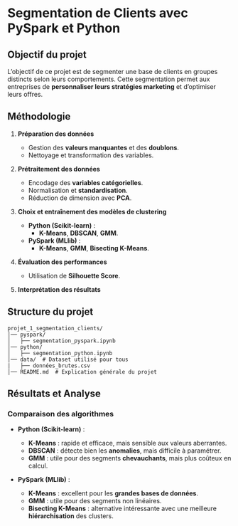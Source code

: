 # Segmentation de Clients avec PySpark et Python

## Objectif du projet
L’objectif de ce projet est de segmenter une base de clients en groupes distincts selon leurs comportements. Cette segmentation permet aux entreprises de **personnaliser leurs stratégies marketing** et d’optimiser leurs offres.

## Méthodologie

1. **Préparation des données**  
   - Gestion des **valeurs manquantes** et des **doublons**. 
   - Nettoyage et transformation des variables.

2. **Prétraitement des données**  
   - Encodage des **variables catégorielles**. 
   - Normalisation et **standardisation**.
   - Réduction de dimension avec **PCA**.

3. **Choix et entraînement des modèles de clustering**  
   - **Python (Scikit-learn)** :  
     - **K-Means**, **DBSCAN**, **GMM**.  
   - **PySpark (MLlib)** :  
     - **K-Means**, **GMM**, **Bisecting K-Means**.  

4. **Évaluation des performances**  
   - Utilisation de **Silhouette Score**.  

5. **Interprétation des résultats**  

## Structure du projet
```
projet_1_segmentation_clients/
│── pyspark/
│   ├── segmentation_pyspark.ipynb
│── python/
│   ├── segmentation_python.ipynb
│── data/  # Dataset utilisé pour tous
|   ├── données_brutes.csv 
│── README.md  # Explication générale du projet
```

## Résultats et Analyse

### Comparaison des algorithmes
- **Python (Scikit-learn)** :
  - **K-Means** : rapide et efficace, mais sensible aux valeurs aberrantes.
  - **DBSCAN** : détecte bien les **anomalies**, mais difficile à paramétrer.
  - **GMM** : utile pour des segments **chevauchants**, mais plus coûteux en calcul.

- **PySpark (MLlib)** :
  - **K-Means** : excellent pour les **grandes bases de données**.
  - **GMM** : utile pour des segments non linéaires.
  - **Bisecting K-Means** : alternative intéressante avec une meilleure **hiérarchisation** des clusters.





